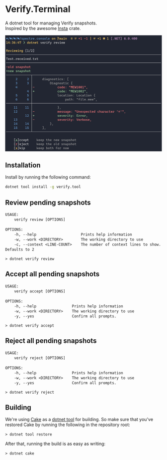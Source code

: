 # Verify.Terminal

A dotnet tool for managing Verify snapshots.  
Inspired by the awesome [Insta](https://github.com/mitsuhiko/insta) crate.

![A screenshot of Verify.Terminal](res/screenshot.png)

## Installation

Install by running the following command:

```bash
dotnet tool install -g verify.tool
```

## Review pending snapshots

```
USAGE:
    verify review [OPTIONS]

OPTIONS:
    -h, --help                    Prints help information
    -w, --work <DIRECTORY>        The working directory to use
    -c, --context <LINE-COUNT>    The number of context lines to show. Defaults to 2
```

```
> dotnet verify review
```

## Accept all pending snapshots

```
USAGE:
    verify accept [OPTIONS]

OPTIONS:
    -h, --help                Prints help information
    -w, --work <DIRECTORY>    The working directory to use
    -y, --yes                 Confirm all prompts.
```

```
> dotnet verify accept
```

## Reject all pending snapshots

```
USAGE:
    verify reject [OPTIONS]

OPTIONS:
    -h, --help                Prints help information
    -w, --work <DIRECTORY>    The working directory to use
    -y, --yes                 Confirm all prompts.
```

```
> dotnet verify reject
```

## Building

We're using [Cake](https://github.com/cake-build/cake) as a 
[dotnet tool](https://docs.microsoft.com/en-us/dotnet/core/tools/global-tools) 
for building. So make sure that you've restored Cake by running 
the following in the repository root:

```
> dotnet tool restore
```

After that, running the build is as easy as writing:

```
> dotnet cake
```

